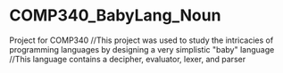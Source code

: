 # COMP340_BabyLang_Noun
Project for COMP340
//This project was used to study the intricacies of programming languages by designing a very simplistic "baby" language
//This language contains a decipher, evaluator, lexer, and parser
